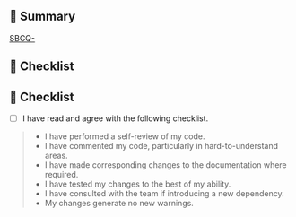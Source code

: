 ## 🎯 Summary

<!-- COMPLETE JIRA LINK BELOW -->
[SBCQ-](https://citz-imb.atlassian.net/browse/SBCQ-####)

<!-- PROVIDE BELOW an explanation of your changes and any supporting images -->

## 🔰 Checklist

<!--
PROVIDE BELOW information on how to manually test all changes.
Include tests that you have completed and any additional files/ documents required to test. -->

## 🔰 Checklist

- [ ] I have read and agree with the following checklist.

> - I have performed a self-review of my code.
> - I have commented my code, particularly in hard-to-understand areas.
> - I have made corresponding changes to the documentation where required.
> - I have tested my changes to the best of my ability.
> - I have consulted with the team if introducing a new dependency.
> - My changes generate no new warnings.
